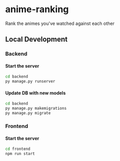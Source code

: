 # anime-ranking

Rank the animes you've watched against each other

## Local Development

### Backend

#### Start the server

```bash
cd backend
py manage.py runserver
```

#### Update DB with new models

```bash
cd backend
py manage.py makemigrations
py manage.py migrate
```

### Frontend

#### Start the server

```bash
cd frontend
npm run start
```
